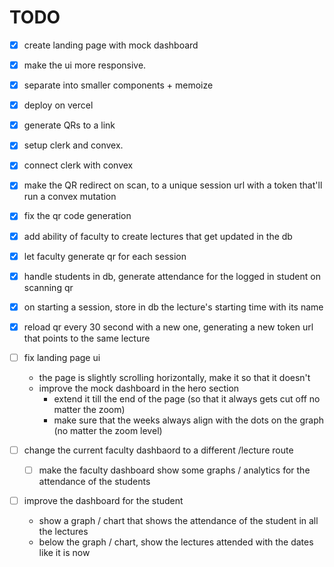 # TODO

- [x] create landing page with mock dashboard
- [x] make the ui more responsive.
- [x] separate into smaller components + memoize
- [x] deploy on vercel
- [x] generate QRs to a link
- [x] setup clerk and convex.
- [x] connect clerk with convex
- [x] make the QR redirect on scan, to a unique session url with a token that'll run a convex mutation
- [x] fix the qr code generation
- [x] add ability of faculty to create lectures that get updated in the db
- [x] let faculty generate qr for each session
- [x] handle students in db, generate attendance for the logged in student on scanning qr
- [x] on starting a session, store in db the lecture's starting time with its name

- [x] reload qr every 30 second with a new one, generating a new token url that points to the same lecture

- [ ] fix landing page ui
    - the page is slightly scrolling horizontally, make it so that it doesn't
    - improve the mock dashboard in the hero section
        - extend it till the end of the page (so that it always gets cut off no matter the zoom)
        - make sure that the weeks always align with the dots on the graph (no matter the zoom level)

- [ ] change the current faculty dashbaord to a different /lecture route
    - [ ] make the faculty dashboard show some graphs / analytics for the attendance of the students

- [ ] improve the dashboard for the student
    - show a graph / chart that shows the attendance of the student in all the lectures
    - below the graph / chart, show the lectures attended with the dates like it is now
